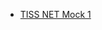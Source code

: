 <html>
<head></head>
<body>
	<ul>
	  <li><a href="https://ambarfulzele.github.io/RiyaJain/TISSNETMock1.html">TISS NET Mock 1</a></li>
	</ul>
</body></html>
